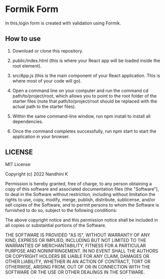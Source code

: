 # Formik Form

In this,login form is created with validation using Formik.

## How to use

1. Download or clone this repository.

2. public/index.html (this is where your React app will be loaded inside the root element).

3. src/App.js (this is the main component of your React application. This is where most of your code will go).

4. Open a command line on your computer and run the command cd path/to/project/root, which allows you to point to the root folder of the starter files (note that path/to/project/root should be replaced with the actual path to the starter files).

5. Within the same command-line window, run npm install to install all dependencies.

6. Once the command completes successfully, run npm start to start the application in your browser.

## LICENSE

MIT License

Copyright (c) 2022 Nandhini K

Permission is hereby granted, free of charge, to any person obtaining a copy
of this software and associated documentation files (the "Software"), to deal
in the Software without restriction, including without limitation the rights
to use, copy, modify, merge, publish, distribute, sublicense, and/or sell
copies of the Software, and to permit persons to whom the Software is
furnished to do so, subject to the following conditions:

The above copyright notice and this permission notice shall be included in all
copies or substantial portions of the Software.

THE SOFTWARE IS PROVIDED "AS IS", WITHOUT WARRANTY OF ANY KIND, EXPRESS OR
IMPLIED, INCLUDING BUT NOT LIMITED TO THE WARRANTIES OF MERCHANTABILITY,
FITNESS FOR A PARTICULAR PURPOSE AND NONINFRINGEMENT. IN NO EVENT SHALL THE
AUTHORS OR COPYRIGHT HOLDERS BE LIABLE FOR ANY CLAIM, DAMAGES OR OTHER
LIABILITY, WHETHER IN AN ACTION OF CONTRACT, TORT OR OTHERWISE, ARISING FROM,
OUT OF OR IN CONNECTION WITH THE SOFTWARE OR THE USE OR OTHER DEALINGS IN THE
SOFTWARE.
